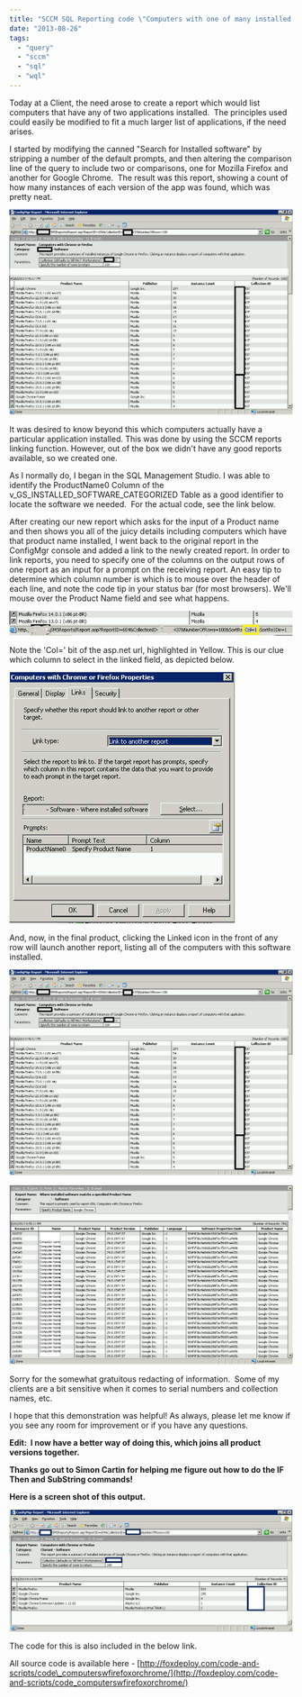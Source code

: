 ```yaml
---
title: "SCCM SQL Reporting code \"Computers with one of many installed apps\""
date: "2013-08-26"
tags: 
  - "query"
  - "sccm"
  - "sql"
  - "wql"
---
```


Today at a Client, the need arose to create a report which would list computers that have any of two applications installed.  The principles used could easily be modified to fit a much larger list of applications, if the need arises.

I started by modifying the canned "Search for Installed software" by stripping a number of the default prompts, and then altering the comparison line of the query to include two or comparisons, one for Mozilla Firefox and another for Google Chrome.  The result was this report, showing a count of how many instances of each version of the app was found, which was pretty neat.

[![02 - need to edit](images/02-need-to-edit.png)](http://foxdeploy.files.wordpress.com/2013/08/02-need-to-edit.png)

It was desired to know beyond this which computers actually have a particular application installed. This was done by using the SCCM reports linking function. However, out of the box we didn't have any good reports available, so we created one.

As I normally do, I began in the SQL Management Studio. I was able to identify the ProductName0 Column of the v\_GS\_INSTALLED\_SOFTWARE\_CATEGORIZED Table as a good identifier to locate the software we needed.  For the actual code, see the link below.

After creating our new report which asks for the input of a Product name and then shows you all of the juicy details including computers which have that product name installed, I went back to the original report in the ConfigMgr console and added a link to the newly created report. In order to link reports, you need to specify one of the columns on the output rows of one report as an input for a prompt on the receiving report. An easy tip to determine which column number is which is to mouse over the header of each line, and note the code tip in your status bar (for most browsers). We'll mouse over the Product Name field and see what happens.

[![03 - need to edit](images/03-need-to-edit.png)](http://foxdeploy.files.wordpress.com/2013/08/03-need-to-edit.png)

Note the 'Col=' bit of the asp.net url, highlighted in Yellow. This is our clue which column to select in the linked field, as depicted below.

[![04 - need to edit](images/04-need-to-edit.png)](http://foxdeploy.files.wordpress.com/2013/08/04-need-to-edit.png)

And, now, in the final product, clicking the Linked icon in the front of any row will launch another report, listing all of the computers with this software installed.

[![02 - need to edit](images/02-need-to-edit.png)](http://foxdeploy.files.wordpress.com/2013/08/02-need-to-edit.png)

[![05 - need to edit](images/05-need-to-edit.png)](http://foxdeploy.files.wordpress.com/2013/08/05-need-to-edit.png)

Sorry for the somewhat gratuitous redacting of information.  Some of my clients are a bit sensitive when it comes to serial numbers and collection names, etc.

I hope that this demonstration was helpful! As always, please let me know if you see any room for improvement or if you have any questions.

**Edit:  I now have a better way of doing this, which joins all product versions together.** 

**Thanks go out to Simon Cartin for helping me figure out how to do the IF Then and SubString commands!**

**Here is a screen shot of this output.**

[![6 - new version](images/6-new-version.png)](http://foxdeploy.files.wordpress.com/2013/08/6-new-version.png)

The code for this is also included in the below link.

All source code is available here - [http://foxdeploy.com/code-and-scripts/code\_computerswfirefoxorchrome/](http://foxdeploy.com/code-and-scripts/code_computerswfirefoxorchrome/)
